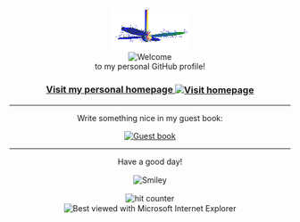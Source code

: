 <div align="center">
<img src="https://github.com/alierkilic/alierkilic/blob/master/img/fan-1.gif" alt="Fan" align="center">
</div>

<div align="center">
<img src="https://github.com/alierkilic/alierkilic/tree/master/img/welcome-fire.gif" alt="Welcome" align="center">
</div>

<div align="center">
to my personal GitHub profile!
</div>

<h3 align="center">
<a href="https://alierkilic.com">Visit my personal homepage
<img src="https://github.com/alierkilic/alierkilic/tree/master/img/website.gif" alt="Visit homepage" align="center">
</a>
</h3>

<hr>

<div align="center">
<p>Write something nice in my guest book:</p>
<a href="https://github.com/alierkilic/alierkilic/issues"><img src="https://github.com/alierkilic/alierkilic/tree/master/img/guestbook.gif" alt="Guest book" align="center"></a>
</div>

<hr>

<div align="center">
<p>Have a good day!</p>
<div>
<img src="https://github.com/alierkilic/alierkilic/tree/master/img/smile.gif" alt="Smiley" align="center">
</div>
</div>

<div align="center">
<p></p>
<img src="https://profile-counter.glitch.me/alierkilic/count.svg" alt="hit counter" align="center">
</div>

<div align="center">
<img src="https://github.com/alierkilic/alierkilic/tree/master/img/ie.jpg" alt="Best viewed with Microsoft Internet Explorer" align="center" width="128">
</div>
